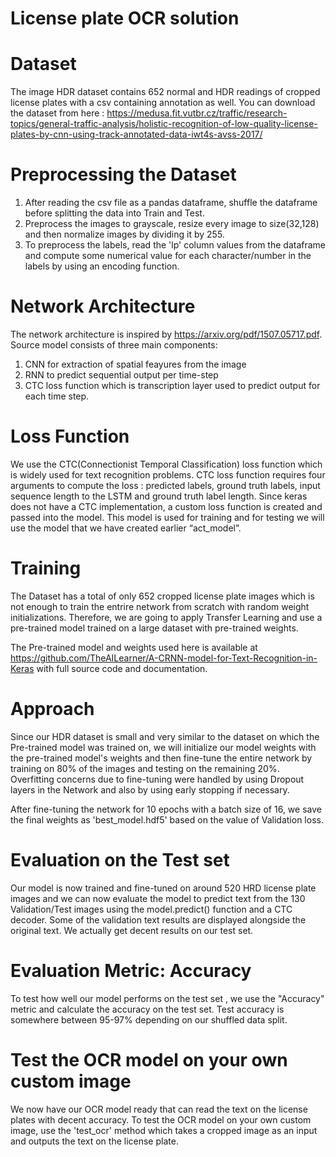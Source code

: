 # License plate OCR solution

# Dataset

The image HDR dataset contains 652 normal and HDR readings of cropped license plates with a csv containing
annotation as well. You can download the dataset from here : https://medusa.fit.vutbr.cz/traffic/research-topics/general-traffic-analysis/holistic-recognition-of-low-quality-license-plates-by-cnn-using-track-annotated-data-iwt4s-avss-2017/

# Preprocessing the Dataset

1. After reading the csv file as a pandas dataframe, shuffle the dataframe before splitting the data into Train and Test.
2. Preprocess the images to grayscale, resize every image to size(32,128) and then normalize images by dividing it by 255.
3. To preprocess the labels, read the 'lp' column values from the dataframe and compute some numerical value for each character/number in the labels by using an encoding function.

# Network Architecture

The network architecture is inspired by https://arxiv.org/pdf/1507.05717.pdf. 
Source model consists of three main components:

1. CNN for extraction of spatial feayures from the image
2. RNN to predict sequential output per time-step
3. CTC loss function which is transcription layer used to predict output for each time step.

# Loss Function

We use the CTC(Connectionist Temporal Classification) loss function which is widely used for text recognition problems. 
CTC loss function requires four arguments to compute the loss : predicted labels, ground truth labels, input sequence length to the LSTM and ground truth label length. Since keras does not have a CTC implementation, a custom loss function is created and passed  into the model. This model is used for training and for testing we will use the model that we have created earlier “act_model”. 

# Training

The Dataset has a total of only 652 cropped license plate images which is not enough to train the entrire network from scratch with random weight initializations. Therefore, we are going to apply Transfer Learning and use a pre-trained model trained on a large dataset with pre-trained weights. 

The Pre-trained model and weights used here is available at https://github.com/TheAILearner/A-CRNN-model-for-Text-Recognition-in-Keras with full source code and documentation.

# Approach

Since our HDR dataset is small and very similar to the dataset on which the Pre-trained model was trained on, we will initialize our model weights with the pre-trained model's weights and then fine-tune the entire network by training on 80% of the images and testing on the remaining 20%. Overfitting concerns due to fine-tuning were handled by using Dropout layers in the Network and also by using early stopping if necessary. 

After fine-tuning the network for 10 epochs with a batch size of 16, we save the final weights as 'best_model.hdf5' based on the value of Validation loss. 

# Evaluation on the Test set

Our model is now trained and fine-tuned on around 520 HRD license plate images and we can now evaluate the model to predict text from the 130 Validation/Test images using the model.predict() function and a CTC decoder. Some of the validation text results are displayed alongside the original text. We actually get decent results on our test set.

# Evaluation Metric: Accuracy

To test how well our model performs on the test set , we use the "Accuracy" metric and calculate the accuracy on the test set. Test accuracy is somewhere between 95-97% depending on our shuffled data split. 

# Test the OCR model on your own custom image

We now have our OCR model ready that can read the text on the license plates with decent accuracy. To test the OCR model on your own custom image, use the 'test_ocr' method which takes a cropped image as an input and outputs the text on the license plate.
